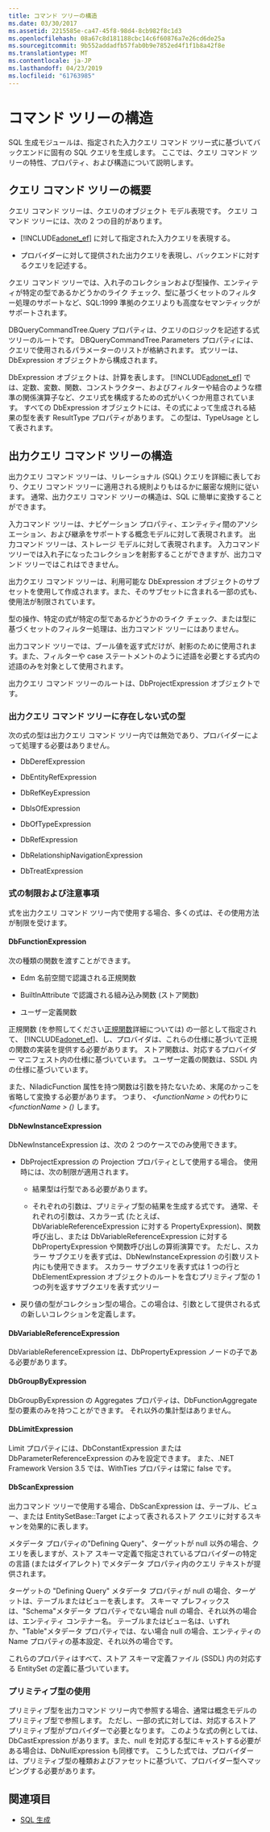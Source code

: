 ```yaml
---
title: コマンド ツリーの構造
ms.date: 03/30/2017
ms.assetid: 2215585e-ca47-45f8-98d4-8cb982f8c1d3
ms.openlocfilehash: 08a67c8d181188cbc14c6f60876a7e26cd6de25a
ms.sourcegitcommit: 9b552addadfb57fab0b9e7852ed4f1f1b8a42f8e
ms.translationtype: MT
ms.contentlocale: ja-JP
ms.lasthandoff: 04/23/2019
ms.locfileid: "61763985"
---
```

# <a name="the-shape-of-the-command-trees"></a>コマンド ツリーの構造

SQL 生成モジュールは、指定された入力クエリ コマンド ツリー式に基づいてバックエンドに固有の SQL クエリを生成します。 ここでは、クエリ コマンド ツリーの特性、プロパティ、および構造について説明します。

## <a name="query-command-trees-overview"></a>クエリ コマンド ツリーの概要

クエリ コマンド ツリーは、クエリのオブジェクト モデル表現です。 クエリ コマンド ツリーには、次の 2 つの目的があります。

- [!INCLUDE[adonet_ef](../../../../../includes/adonet-ef-md.md)] に対して指定された入力クエリを表現する。

- プロバイダーに対して提供された出力クエリを表現し、バックエンドに対するクエリを記述する。

クエリ コマンド ツリーでは、入れ子のコレクションおよび型操作、エンティティが特定の型であるかどうかのライク チェック、型に基づくセットのフィルター処理のサポートなど、SQL:1999 準拠のクエリよりも高度なセマンティックがサポートされます。

DBQueryCommandTree.Query プロパティは、クエリのロジックを記述する式ツリーのルートです。 DBQueryCommandTree.Parameters プロパティには、クエリで使用されるパラメーターのリストが格納されます。 式ツリーは、DbExpression オブジェクトから構成されます。

DbExpression オブジェクトは、計算を表します。 [!INCLUDE[adonet_ef](../../../../../includes/adonet-ef-md.md)] では、定数、変数、関数、コンストラクター、およびフィルターや結合のような標準の関係演算子など、クエリ式を構成するための式がいくつか用意されています。 すべての DbExpression オブジェクトには、その式によって生成される結果の型を表す ResultType プロパティがあります。 この型は、TypeUsage として表されます。

## <a name="shapes-of-the-output-query-command-tree"></a>出力クエリ コマンド ツリーの構造

出力クエリ コマンド ツリーは、リレーショナル (SQL) クエリを詳細に表しており、クエリ コマンド ツリーに適用される規則よりもはるかに厳密な規則に従います。 通常、出力クエリ コマンド ツリーの構造は、SQL に簡単に変換することができます。

入力コマンド ツリーは、ナビゲーション プロパティ、エンティティ間のアソシエーション、および継承をサポートする概念モデルに対して表現されます。 出力コマンド ツリーは、ストレージ モデルに対して表現されます。 入力コマンド ツリーでは入れ子になったコレクションを射影することができますが、出力コマンド ツリーではこれはできません。

出力クエリ コマンド ツリーは、利用可能な DbExpression オブジェクトのサブセットを使用して作成されます。また、そのサブセットに含まれる一部の式も、使用法が制限されています。

型の操作、特定の式が特定の型であるかどうかのライク チェック、または型に基づくセットのフィルター処理は、出力コマンド ツリーにはありません。

出力コマンド ツリーでは、ブール値を返す式だけが、射影のために使用されます。また、フィルターや case ステートメントのように述語を必要とする式内の述語のみを対象として使用されます。

出力クエリ コマンド ツリーのルートは、DbProjectExpression オブジェクトです。

### <a name="expression-types-not-present-in-output-query-command-trees"></a>出力クエリ コマンド ツリーに存在しない式の型

次の式の型は出力クエリ コマンド ツリー内では無効であり、プロバイダーによって処理する必要はありません。

- DbDerefExpression

- DbEntityRefExpression

- DbRefKeyExpression

- DbIsOfExpression

- DbOfTypeExpression

- DbRefExpression

- DbRelationshipNavigationExpression

- DbTreatExpression

### <a name="expression-restrictions-and-notes"></a>式の制限および注意事項

式を出力クエリ コマンド ツリー内で使用する場合、多くの式は、その使用方法が制限を受けます。

#### <a name="dbfunctionexpression"></a>DbFunctionExpression

次の種類の関数を渡すことができます。

- Edm 名前空間で認識される正規関数

- BuiltInAttribute で認識される組み込み関数 (ストア関数)

- ユーザー定義関数

正規関数 (を参照してください[正規関数](../../../../../docs/framework/data/adonet/ef/language-reference/canonical-functions.md)詳細については) の一部として指定されて、 [!INCLUDE[adonet_ef](../../../../../includes/adonet-ef-md.md)]、し、プロバイダは、これらの仕様に基づいて正規の関数の実装を提供する必要があります。 ストア関数は、対応するプロバイダー マニフェスト内の仕様に基づいています。 ユーザー定義の関数は、SSDL 内の仕様に基づいています。

また、NiladicFunction 属性を持つ関数は引数を持たないため、末尾のかっこを省略して変換する必要があります。  つまり、  *\<functionName >* の代わりに *\<functionName > ()* します。

#### <a name="dbnewinstanceexpression"></a>DbNewInstanceExpression

DbNewInstanceExpression は、次の 2 つのケースでのみ使用できます。

- DbProjectExpression の Projection プロパティとして使用する場合。  使用時には、次の制限が適用されます。

  - 結果型は行型である必要があります。

  - それぞれの引数は、プリミティブ型の結果を生成する式です。 通常、それぞれの引数は、スカラー式 (たとえば、DbVariableReferenceExpression に対する PropertyExpression)、関数呼び出し、または DbVariableReferenceExpression に対する DbPropertyExpression や関数呼び出しの算術演算です。 ただし、スカラー サブクエリを表す式は、DbNewInstanceExpression の引数リスト内にも使用できます。 スカラー サブクエリを表す式は 1 つの行と DbElementExpression オブジェクトのルートを含むプリミティブ型の 1 つの列を返すサブクエリを表す式ツリー

- 戻り値の型がコレクション型の場合。この場合は、引数として提供される式の新しいコレクションを定義します。

#### <a name="dbvariablereferenceexpression"></a>DbVariableReferenceExpression

DbVariableReferenceExpression は、DbPropertyExpression ノードの子である必要があります。

#### <a name="dbgroupbyexpression"></a>DbGroupByExpression

DbGroupByExpression の Aggregates プロパティは、DbFunctionAggregate 型の要素のみを持つことができます。 それ以外の集計型はありません。

#### <a name="dblimitexpression"></a>DbLimitExpression

Limit プロパティには、DbConstantExpression または DbParameterReferenceExpression のみを設定できます。 また、.NET Framework Version 3.5 では、WithTies プロパティは常に false です。

#### <a name="dbscanexpression"></a>DbScanExpression

出力コマンド ツリーで使用する場合、DbScanExpression は、テーブル、ビュー、または EntitySetBase::Target によって表されるストア クエリに対するスキャンを効果的に表します。

メタデータ プロパティの"Defining Query"、ターゲットが null 以外の場合、クエリを表しますが、ストア スキーマ定義で指定されているプロバイダーの特定の言語 (またはダイアレクト) でメタデータ プロパティ内のクエリ テキストが提供されます。

ターゲットの "Defining Query" メタデータ プロパティが null の場合、ターゲットは、テーブルまたはビューを表します。 スキーマ プレフィックスは、"Schema"メタデータ プロパティでない場合 null の場合、それ以外の場合は、エンティティ コンテナー名。  テーブルまたはビュー名は、いずれか、"Table"メタデータ プロパティでは、ない場合 null の場合、エンティティの Name プロパティの基本設定、それ以外の場合です。

これらのプロパティはすべて、ストア スキーマ定義ファイル (SSDL) 内の対応する EntitySet の定義に基づいています。

### <a name="using-primitive-types"></a>プリミティブ型の使用

プリミティブ型を出力コマンド ツリー内で参照する場合、通常は概念モデルのプリミティブ型で参照します。 ただし、一部の式に対しては、対応するストア プリミティブ型がプロバイダーで必要となります。 このような式の例としては、DbCastExpression があります。また、null を対応する型にキャストする必要がある場合は、DbNullExpression も同様です。 こうした式では、プロバイダーは、プリミティブ型の種類およびファセットに基づいて、プロバイダー型へマッピングする必要があります。

## <a name="see-also"></a>関連項目

- [SQL 生成](../../../../../docs/framework/data/adonet/ef/sql-generation.md)
